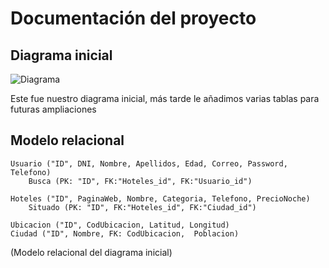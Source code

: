 # Documentación del proyecto

## Diagrama inicial
![Diagrama](https://user-images.githubusercontent.com/84329782/158967354-bcf7b084-f33c-40dc-88cc-dbb35ec63ddd.PNG)


Este fue nuestro diagrama inicial, más tarde le añadimos varias tablas para futuras ampliaciones

## Modelo relacional

```
Usuario ("ID", DNI, Nombre, Apellidos, Edad, Correo, Password, Telefono)
	Busca (PK: "ID", FK:"Hoteles_id", FK:"Usuario_id")

Hoteles ("ID", PaginaWeb, Nombre, Categoria, Telefono, PrecioNoche)
	Situado (PK: "ID", FK:"Hoteles_id", FK:"Ciudad_id")

Ubicacion ("ID", CodUbicacion, Latitud, Longitud)	
Ciudad ("ID", Nombre, FK: CodUbicacion,  Poblacion)
```
(Modelo relacional del diagrama inicial)
